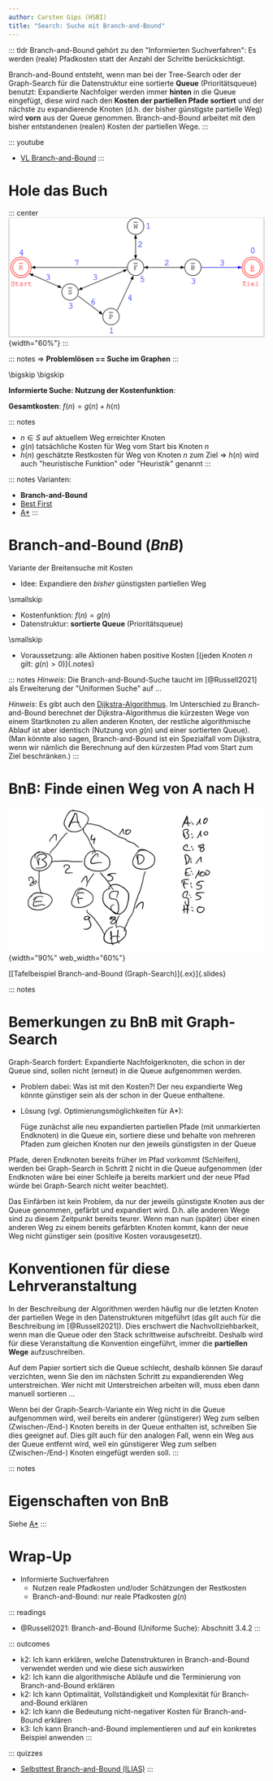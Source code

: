 ```yaml
---
author: Carsten Gips (HSBI)
title: "Search: Suche mit Branch-and-Bound"
---
```


::: tldr
Branch-and-Bound gehört zu den "Informierten Suchverfahren": Es werden (reale)
Pfadkosten statt der Anzahl der Schritte berücksichtigt.

Branch-and-Bound entsteht, wenn man bei der Tree-Search oder der Graph-Search für
die Datenstruktur eine sortierte **Queue** (Prioritätsqueue) benutzt: Expandierte
Nachfolger werden immer **hinten** in die Queue eingefügt, diese wird nach den
**Kosten der partiellen Pfade sortiert** und der nächste zu expandierende Knoten
(d.h. der bisher günstigste partielle Weg) wird **vorn** aus der Queue genommen.
Branch-and-Bound arbeitet mit den bisher entstandenen (realen) Kosten der partiellen
Wege.
:::

::: youtube
-   [VL Branch-and-Bound](https://youtu.be/WBL-sihpbaM)
:::

# Hole das Buch

::: center
![](images/graph.png){width="60%"}
:::

::: notes
=\> **Problemlösen == Suche im Graphen**
:::

\bigskip
\bigskip

**Informierte Suche: Nutzung der Kostenfunktion**:

**Gesamtkosten**: $f(n) = g(n) + h(n)$

::: notes
-   $n \in S$ auf aktuellem Weg erreichter Knoten
-   $g(n)$ tatsächliche Kosten für Weg vom Start bis Knoten $n$
-   $h(n)$ geschätzte Restkosten für Weg von Knoten $n$ zum Ziel =\> $h(n)$ wird
    auch "heuristische Funktion" oder "Heuristik" genannt
:::

::: notes
Varianten:

-   **Branch-and-Bound**
-   [Best First](search4-bestfirst.md)
-   [A\*](search5-astar.md)
:::

# Branch-and-Bound (*BnB*)

Variante der Breitensuche mit Kosten

-   Idee: Expandiere den *bisher* günstigsten partiellen Weg

\smallskip

-   Kostenfunktion: $f(n) = g(n)$
-   Datenstruktur: **sortierte Queue** (Prioritätsqueue)

\smallskip

-   Voraussetzung: alle Aktionen haben positive Kosten [(jeden Knoten $n$ gilt:
    $g(n) > 0$)]{.notes}

::: notes
*Hinweis*: Die Branch-and-Bound-Suche taucht im [@Russell2021] als Erweiterung der
"Uniformen Suche" auf ...

*Hinweis*: Es gibt auch den
[Dijkstra-Algorithmus](https://en.wikipedia.org/wiki/Dijkstra%27s_algorithm). Im
Unterschied zu Branch-and-Bound berechnet der Dijkstra-Algorithmus die kürzesten
Wege von einem Startknoten zu allen anderen Knoten, der restliche algorithmische
Ablauf ist aber identisch (Nutzung von $g(n)$ und einer sortierten Queue). (Man
könnte also sagen, Branch-and-Bound ist ein Spezialfall vom Dijkstra, wenn wir
nämlich die Berechnung auf den kürzesten Pfad vom Start zum Ziel beschränken.)
:::

# BnB: Finde einen Weg von A nach H

![](images/tafelbeispiel.png){width="90%" web_width="60%"}

[[Tafelbeispiel Branch-and-Bound (Graph-Search)]{.ex}]{.slides}

::: notes
# Bemerkungen zu BnB mit Graph-Search

Graph-Search fordert: Expandierte Nachfolgerknoten, die schon in der Queue sind,
sollen nicht (erneut) in die Queue aufgenommen werden.

-   Problem dabei: Was ist mit den Kosten?! Der neu expandierte Weg könnte günstiger
    sein als der schon in der Queue enthaltene.

-   Lösung (vgl. Optimierungsmöglichkeiten für A\*):

    Füge zunächst alle neu expandierten partiellen Pfade (mit unmarkierten
    Endknoten) in die Queue ein, sortiere diese und behalte von mehreren Pfaden zum
    gleichen Knoten nur den jeweils günstigsten in der Queue

Pfade, deren Endknoten bereits früher im Pfad vorkommt (Schleifen), werden bei
Graph-Search in Schritt 2 nicht in die Queue aufgenommen (der Endknoten wäre bei
einer Schleife ja bereits markiert und der neue Pfad würde bei Graph-Search nicht
weiter beachtet).

Das Einfärben ist kein Problem, da nur der jeweils günstigste Knoten aus der Queue
genommen, gefärbt und expandiert wird. D.h. alle anderen Wege sind zu diesem
Zeitpunkt bereits teurer. Wenn man nun (später) über einen anderen Weg zu einem
bereits gefärbten Knoten kommt, kann der neue Weg nicht günstiger sein (positive
Kosten vorausgesetzt).

# Konventionen für diese Lehrveranstaltung

In der Beschreibung der Algorithmen werden häufig nur die letzten Knoten der
partiellen Wege in den Datenstrukturen mitgeführt (das gilt auch für die
Beschreibung im [@Russell2021]). Dies erschwert die Nachvollziehbarkeit, wenn man
die Queue oder den Stack schrittweise aufschreibt. Deshalb wird für diese
Veranstaltung die Konvention eingeführt, immer die **partiellen Wege**
aufzuschreiben.

Auf dem Papier sortiert sich die Queue schlecht, deshalb können Sie darauf
verzichten, wenn Sie den im nächsten Schritt zu expandierenden Weg unterstreichen.
Wer nicht mit Unterstreichen arbeiten will, muss eben dann manuell sortieren ...

Wenn bei der Graph-Search-Variante ein Weg nicht in die Queue aufgenommen wird, weil
bereits ein anderer (günstigerer) Weg zum selben (Zwischen-/End-) Knoten bereits in
der Queue enthalten ist, schreiben Sie dies geeignet auf. Dies gilt auch für den
analogen Fall, wenn ein Weg aus der Queue entfernt wird, weil ein günstigerer Weg
zum selben (Zwischen-/End-) Knoten eingefügt werden soll.
:::

::: notes
# Eigenschaften von BnB

Siehe [A\*](search5-astar.md)
:::

# Wrap-Up

-   Informierte Suchverfahren
    -   Nutzen reale Pfadkosten und/oder Schätzungen der Restkosten
    -   Branch-and-Bound: nur reale Pfadkosten $g(n)$

::: readings
-   @Russell2021: Branch-and-Bound (Uniforme Suche): Abschnitt 3.4.2
:::

::: outcomes
-   k2: Ich kann erklären, welche Datenstrukturen in Branch-and-Bound verwendet
    werden und wie diese sich auswirken
-   k2: Ich kann die algorithmische Abläufe und die Terminierung von
    Branch-and-Bound erklären
-   k2: Ich kann Optimalität, Vollständigkeit und Komplexität für Branch-and-Bound
    erklären
-   k2: Ich kann die Bedeutung nicht-negativer Kosten für Branch-and-Bound erklären
-   k3: Ich kann Branch-and-Bound implementieren und auf ein konkretes Beispiel
    anwenden
:::

::: quizzes
-   [Selbsttest Branch-and-Bound
    (ILIAS)](https://www.hsbi.de/elearning/goto.php?target=tst_1106598&client_id=FH-Bielefeld)
:::
